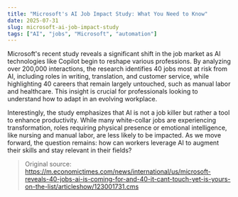 ```yaml
---
title: "Microsoft's AI Job Impact Study: What You Need to Know"
date: 2025-07-31
slug: microsoft-ai-job-impact-study
tags: ["AI", "jobs", "Microsoft", "automation"]
---
```


Microsoft's recent study reveals a significant shift in the job market as AI technologies like Copilot begin to reshape various professions. By analyzing over 200,000 interactions, the research identifies 40 jobs most at risk from AI, including roles in writing, translation, and customer service, while highlighting 40 careers that remain largely untouched, such as manual labor and healthcare. This insight is crucial for professionals looking to understand how to adapt in an evolving workplace.

Interestingly, the study emphasizes that AI is not a job killer but rather a tool to enhance productivity. While many white-collar jobs are experiencing transformation, roles requiring physical presence or emotional intelligence, like nursing and manual labor, are less likely to be impacted. As we move forward, the question remains: how can workers leverage AI to augment their skills and stay relevant in their fields?
> Original source: https://m.economictimes.com/news/international/us/microsoft-reveals-40-jobs-ai-is-coming-for-and-40-it-cant-touch-yet-is-yours-on-the-list/articleshow/123001731.cms